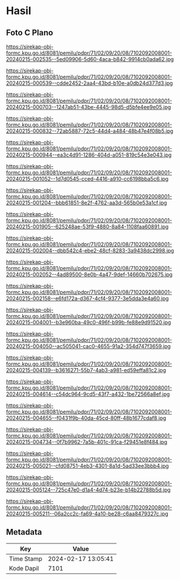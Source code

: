 # Hasil

## Foto C Plano

https://sirekap-obj-formc.kpu.go.id/8081/pemilu/pdpr/71/02/09/20/08/7102092008001-20240215-002535--5ed09906-5d60-4aca-b842-9914cb0ada62.jpg

https://sirekap-obj-formc.kpu.go.id/8081/pemilu/pdpr/71/02/09/20/08/7102092008001-20240215-000539--cdde2452-2aa4-43bd-b10e-a0db24d377d3.jpg

https://sirekap-obj-formc.kpu.go.id/8081/pemilu/pdpr/71/02/09/20/08/7102092008001-20240215-000703--1247ab51-43be-4445-98d5-d5bfe4ee9e05.jpg

https://sirekap-obj-formc.kpu.go.id/8081/pemilu/pdpr/71/02/09/20/08/7102092008001-20240215-000832--72ab5887-72c5-44d4-a484-48b47e4f08b5.jpg

https://sirekap-obj-formc.kpu.go.id/8081/pemilu/pdpr/71/02/09/20/08/7102092008001-20240215-000944--ea3c4d91-1286-404d-a051-819c54e3e043.jpg

https://sirekap-obj-formc.kpu.go.id/8081/pemilu/pdpr/71/02/09/20/08/7102092008001-20240215-001052--1d7d0545-cced-4416-a910-cc6198bba5c6.jpg

https://sirekap-obj-formc.kpu.go.id/8081/pemilu/pdpr/71/02/09/20/08/7102092008001-20240215-001204--bbb61851-8e2f-4762-aa3d-565b0e53a1cf.jpg

https://sirekap-obj-formc.kpu.go.id/8081/pemilu/pdpr/71/02/09/20/08/7102092008001-20240215-001905--625248ae-53f9-4880-8a84-1108faa60891.jpg

https://sirekap-obj-formc.kpu.go.id/8081/pemilu/pdpr/71/02/09/20/08/7102092008001-20240215-002004--dbb542c4-ebe2-48cf-8283-3a9438dc2998.jpg

https://sirekap-obj-formc.kpu.go.id/8081/pemilu/pdpr/71/02/09/20/08/7102092008001-20240215-002052--4ad89500-8e0b-4a47-9def-14660b702675.jpg

https://sirekap-obj-formc.kpu.go.id/8081/pemilu/pdpr/71/02/09/20/08/7102092008001-20240215-002158--e6fd172a-d367-4cf4-9377-3e5dda3e4a60.jpg

https://sirekap-obj-formc.kpu.go.id/8081/pemilu/pdpr/71/02/09/20/08/7102092008001-20240215-004001--b3e960ba-49c0-496f-b99b-fe88e9d91520.jpg

https://sirekap-obj-formc.kpu.go.id/8081/pemilu/pdpr/71/02/09/20/08/7102092008001-20240215-004050--ac505041-cac0-4655-91a2-354d747f3659.jpg

https://sirekap-obj-formc.kpu.go.id/8081/pemilu/pdpr/71/02/09/20/08/7102092008001-20240215-004139--b3616271-55b7-4ab3-a981-ed59effa81c2.jpg

https://sirekap-obj-formc.kpu.go.id/8081/pemilu/pdpr/71/02/09/20/08/7102092008001-20240215-004614--c54dc964-9cd5-43f7-a432-1be72566a8ef.jpg

https://sirekap-obj-formc.kpu.go.id/8081/pemilu/pdpr/71/02/09/20/08/7102092008001-20240215-004655--f0431f9b-40da-45cd-80ff-48b1677cdaf8.jpg

https://sirekap-obj-formc.kpu.go.id/8081/pemilu/pdpr/71/02/09/20/08/7102092008001-20240215-004734--0f7b9962-7a5b-401c-91ca-f29451e8f484.jpg

https://sirekap-obj-formc.kpu.go.id/8081/pemilu/pdpr/71/02/09/20/08/7102092008001-20240215-005021--cfd08751-4eb3-4301-8a1d-5ad33ee3bbb4.jpg

https://sirekap-obj-formc.kpu.go.id/8081/pemilu/pdpr/71/02/09/20/08/7102092008001-20240215-005124--725c47e0-d1a4-4d74-b23e-b14b22788b5d.jpg

https://sirekap-obj-formc.kpu.go.id/8081/pemilu/pdpr/71/02/09/20/08/7102092008001-20240215-005211--06a2cc2c-fa69-4a10-be28-c6aa8479327c.jpg


## Metadata

| Key        | Value               |
| ---------- | ------------------- |
| Time Stamp | 2024-02-17 13:05:41 |
| Kode Dapil | 7101                |



